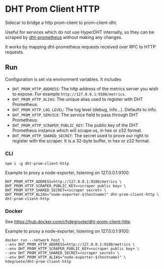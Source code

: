 # DHT Prom Client HTTP

Sidecar to bridge a http prom-client to prom-client-dht.

Useful for services which do not use HyperDHT internally, so they can be scraped by [dht-prometheus](https://github.com/HDegroote/dht-prometheus) without making any changes.

It works by mapping dht-prometheus requests received over RPC to HTTP requests.

## Run

Configuration is set via environment variables. It includes

- `DHT_PROM_HTTP_ADDRESS`: The http address of the metrics server you wish to expose. For example `http://127.0.0.1:9100/metrics`.
- `DHT_PROM_HTTP_ALIAS`: The unique alias used to register with DHT Prometheus.
- `DHT_PROM_HTTP_LOG_LEVEL`: The log level (debug, info...). Defaults to info.
- `DHT_PROM_HTTP_SERVICE`: The service field to pass through DHT Prometheus.
- `DHT_PROM_HTTP_SCRAPER_PUBLIC_KEY`: The public key of the DHT Prometheus instance which will scrape us, in hex or z32 format.
- `DHT_PROM_HTTP_SHARED_SECRET`: The secret used to prove our right to register with the scraper. It is a 32-byte buffer, in hex or z32 format.

### CLI

```
npm i -g dht-prom-client-http
```

Example to proxy a node-exporter, listening on 127.0.0.1:9100:

```
DHT_PROM_HTTP_ADDRESS=http://127.0.0.1:9100/metrics \
DHT_PROM_HTTP_SCRAPER_PUBLIC_KEY=<scraper public key> \
DHT_PROM_HTTP_SHARED_SECRET=<scraper secret> \
DHT_PROM_HTTP_ALIAS="node-exporter-$(hostname)" dht-prom-client-http \
dht-prom-client-http
```

### Docker

See https://hub.docker.com/r/hdegroote/dht-prom-client-http

Example to proxy a node-exporter, listening on 127.0.0.1:9100:

```
docker run --network host \
--env DHT_PROM_HTTP_ADDRESS=http://127.0.0.1:9100/metrics \
--env DHT_PROM_HTTP_SCRAPER_PUBLIC_KEY=<scraper public key> \
--env DHT_PROM_HTTP_SHARED_SECRET=<scraper secret> \
--env DHT_PROM_HTTP_ALIAS="node-exporter-$(hostname)" \
hdegroote/dht-prom-client-http
```
